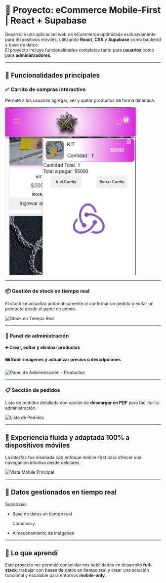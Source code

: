 # 🎯 Proyecto: eCommerce Mobile-First | React + Supabase

Desarrollé una aplicación web de eCommerce optimizada exclusivamente para dispositivos móviles, utilizando **React**, **CSS** y **Supabase** como backend y base de datos.  
El proyecto incluye funcionalidades completas tanto para **usuarios** como para **administradores**.

---

## 🛒 Funcionalidades principales

### ✅ Carrito de compras interactivo
Permite a los usuarios agregar, ver y quitar productos de forma dinámica.

![Carrito de Compras](./Front-End/screenshots/carrito.png)

---

### 📦 Gestión de stock en tiempo real
El stock se actualiza automáticamente al confirmar un pedido o editar un producto desde el panel de admin.

![Stock en Tiempo Real](./vistas/stock.png)

---

### 🔧 Panel de administración

#### ➕ Crear, editar y eliminar productos  
#### 🖼️ Subir imágenes y actualizar precios o descripciones

![Panel de Administración - Productos](./vistas/miniatura6.png)

---

### 📋 Sección de pedidos
Lista de pedidos detallada con opción de **descargar en PDF** para facilitar la administración.

![Lista de Pedidos](./vistas/Pedidos.png)

---

## 📱 Experiencia fluida y adaptada 100% a dispositivos móviles

La interfaz fue diseñada con enfoque mobile-first para ofrecer una navegación intuitiva desde celulares.

![Vista Mobile Principal](./vistas/miniatura-Star.png)

---

## 💾 Datos gestionados en tiempo real 

  Supabase:
- Base de datos en tiempo real

  Cloudinary:
- Almacenamiento de imágenes

---

## 🧠 Lo que aprendí

Este proyecto me permitió consolidar mis habilidades en desarrollo **full-stack**, trabajar con bases de datos en tiempo real y crear una solución funcional y escalable para entornos **mobile-only**.

